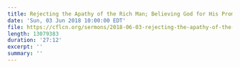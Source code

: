 ```yaml
---
title: Rejecting the Apathy of the Rich Man; Believing God for His Promises
date: 'Sun, 03 Jun 2018 10:00:00 EDT'
file: https://cflcn.org/sermons/2018-06-03-rejecting-the-apathy-of-the-rich-man--believing-god-for-his-promises.m4a
length: 13079383
duration: '27:12'
excerpt: ''
summary: ''
---
```

